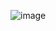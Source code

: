![image](https://github.com/KaustubhShinde-103/SEPM-LAB-1/assets/156775936/f49c207a-d45b-4e38-bd58-f561e34fb883)
